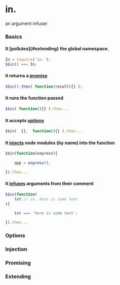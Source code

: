 # in.

an argument infuser

### Basics

#### It [pollutes]{#extending} the global namespace.

```javascript
In = require('in.');
$$in() === In;
```

#### It returns a [promise](#promising)

```javascript
$$in().then( function(result){} );
```

#### It runs the function passed

```javascript
$$in( function(){} ).then...
```

#### It accepts [options](#options)

```javascript
$$in(  {},  function(){} ).then...
```

#### It [injects](Injection) node modules (by name) into the function

```javascript
$$in(function(express){    
    
    app = express();

}).then...
```

#### It [infuses](Infusion) arguments from their comment

```javascript
$$in(function(
    txt // in. here is some text
){    
    
    txt === 'here is some text';

}).then...
```




### Options


### Injection


### Promising



### Extending

